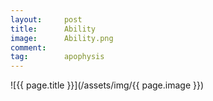 ```yaml
---
layout:		post
title:		Ability
image:		Ability.png
comment:	
tag:		apophysis
---
```


<span class="lightbox-trigger">
![{{ page.title }}](/assets/img/{{ page.image }})
</span>
